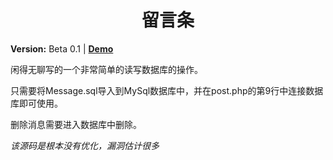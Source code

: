 <h1 align="center">留言条</h1>

**Version:** Beta 0.1 | **[Demo](http://demo.longjie233.top)**

闲得无聊写的一个非常简单的读写数据库的操作。

只需要将Message.sql导入到MySql数据库中，并在post.php的第9行中连接数据库即可使用。

删除消息需要进入数据库中删除。

*该源码是根本没有优化，漏洞估计很多*